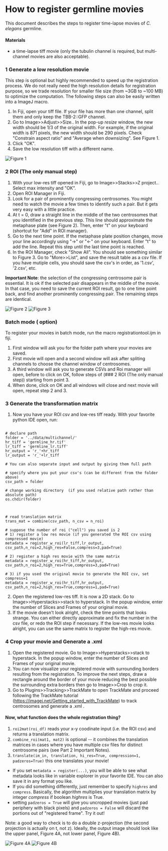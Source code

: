 # How to register germline movies
This document describes the steps to register time-lapse movies of *C. elegans* germline.

#### Materials
- a time-lapse tiff movie (only the tubulin channel is required, but multi-channel movies are also acceptable).


### 1 Generate a low resolution movie
This step is optional but highly recommended to speed up the registration process. We do not really need the high resolution details for registration purpose, so we trade resolution for smaller file size (from ~3GB to ~100 MB) to optimize the computation. The following steps can also be easily written into a ImageJ macro.

1. In Fiji, open your tiff file. If your file has more than one channel, split them and only keep the TBB-2::GFP channel.
2. Go to Image>>Adjust>>Size.. In the pop-up *resize* window, the new width should be 1/3 of the original width. For example, if the original width is 871 pixels, the new width should be 290 pixels. Check "Constrain aspect ratio" and "Average when downsizing". See Figure 1.
3. Click "OK".
4. Save the low resolution tiff with a different name.

![Figure 1](https://github.com/yifnzhao/Semi-automated-GSC-registration/blob/master/figures/Figure%201.png)

### 2 ROI (The only manual step)
1. With your low-res tiff opened in Fiji, go to Image>>Stacks>>Z project.. Select max intensity and "OK".
2. Open ROI Manager in Fiji.
3. Look for a pair of prominently congressing centrosomes. You might need to watch the movie a few
times to identify such a pair. But it gets very easy with a little practice.
4. At t = 0, draw a straight line in the middle of the two centrosomes that you identified in the previous step. This line should approximate the metaphase plate (see Figure 2). Then, enter "t" on your keyboard (shortcut for "Add" in ROI manager).
6. Go to the next time point. If the metaphase plate position changes, move your line accordingly using "->" or "<-" on your keyboard. Enter "t" to add the line. Repeat this step until the last time point is reached.
7. In the ROI Manager, check "Show All". You should see something similar to Figure 3. Go to "More>>List", and save the result table as a csv file. If you have mutiple cells, you should save the csv's in order, as '1.csv', '2.csv', etc.

**Important Note**: the selection of the congressing centrosome pair is essential. It is ok if the selected pair disappears in the middle of the movie. In that case, you need to save the current ROI result, go to one time point back, and find another prominently congressing pair. The remaining steps are identical.


![Figure 2](https://github.com/yifnzhao/Semi-automated-GSC-registration/blob/master/figures/Figure%202.png)
![Figure 3](https://github.com/yifnzhao/Semi-automated-GSC-registration/blob/master/figures/Figure%203.png)

### Batch mode ( option)
To register your movies in batch mode, run the macro registrationtool.ijm in fiji. 
1. First window will ask you for the folder path where your movies are saved.
2. First movie will open and a second window will ask after spliting channels to choose the channel window of centrosomes.
3. A third window will ask you to generate CSVs and Roi manager will open, before to click on OK, follow steps of (### 2 ROI (The only manual step)) starting from point 3.
4. When done, click on OK and all windows will close and next movie will open, repeat step 2 and 3.


### 3 Generate the transformation matrix
1. Now you have your ROI csv and low-res tiff ready. With your favorite python IDE open, run:
```

# declare path
folder = '../data/multichannel/'
hr_tiff = 'germline_hr.tif'
lr_tiff = 'germline_lr.tiff'
hr_output = 'r_'+hr_tiff
lr_output = 'r_'+lr_tiff

# You can also separate input and output by giving them full path

# specify where you put your csv's (can be different from the folder above)
csv_path = folder

# change working directory  (if you used relative path rather than absolute path)
os.chdir(folder)



# read translation matrix
trans_mat = combine(csv_path, n_csv = n_roi)

# suppose the number of roi ("cell") you saved is 2
# 1) register a low res movie (if you generated the ROI csv using compressed movie)
metadata = register_w_roi(lr_tiff,lr_output, csv_path,n_roi=2,high_res=False,compress=3,pad=True)

# 2) register a high res movie with the same matrix
metadata = register_w_roi(hr_tiff,hr_output, csv_path,n_roi=2,high_res=True,compress=3,pad=True)

# 3) if you used the original movie to generate the ROI csv, set compress=1
metadata = register_w_roi(hr_tiff,hr_output, csv_path,n_roi=2,high_res=True,compress=1,pad=True)

```

2. Open the registered low-res tiff. It is now a 2D stack. Go to Image>>Hyperstacks>>stack to hyperstack. In the popup window, enter the number of Slices and Frames of your original movie.
3. If the movie doesn't look alright, check the time points that looks strange. You can either directly approximate and fix the number in the csv file, or redo the ROI step if necessary. If the low-res movie looks alright, you can use the same matrix to register the high-res movie.

### 4 Crop your movie and Generate a .xml 
1. Open the registered movie. Go to Image>>Hyperstacks>>stack to hyperstack. In the popup window, enter the number of Slices and Frames of your original movie.
2. You can now visualize your registered movie with surrounding borders resulting from the registration. To improve the next steps, draw a rectangle around the border of your movie reducing the best possible the surrounding extra borders then go to Image>>Crop to crop it.
3. Go to Plugins>>Tracking>>TrackMate to open TrackMate and proceed following the TrackMate tutorial (https://imagej.net/Getting_started_with_TrackMate) to track centrosomes and generate a .xml .


#### Now, what function does the whole registration thing?
1. ```roi2mat(roi_df)``` reads your x-y coodinate input (i.e. the ROI csv) and returns a translation matrix.
2. ```combine_roi(mat1, mat2)``` is optional -- it combines the translation matrices in cases where you have multiple csv files for distinct centrosome pairs (see Part 2 Important Notes).
3. ```translate(im_in, translation, hi_res=True, compression=1, padzeros=True)``` this one translates your movie!
  - If you set ```metadata = register(...)```, you will be able to see what metadata looks like in variable explorer in your favorite IDE. You can also save it in any format you like.
  - If you did something differently, just remember to specify ```highres``` and ```compress```. Basically, the algorithm multiplies your translation matrix by integer *compress* if boolean *highres* is True.
  - setting ```padzeros = True``` will give you uncropped movies (just pad periphery with black pixels) and ```padzeros = False``` will discard the portions out of "registered frame". Try it out!

Note: a good way to check is to do a double z-projection (the second projection is actually on t, not z). Ideally, the output image should look like the upper panel, Figure 4A, not lower panel, Figure 4B).

![Figure 4A](https://github.com/yifnzhao/Semi-automated-GSC-registration/blob/master/figures/Figure%204A.png)
![Figure 4B](https://github.com/yifnzhao/Semi-automated-GSC-registration/blob/master/figures/Figure%204B.png)


